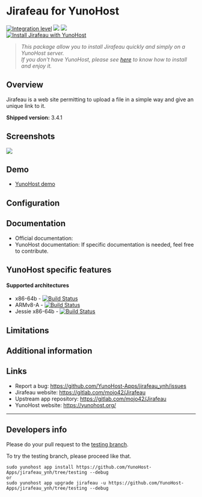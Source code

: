 # Jirafeau for YunoHost

[![Integration level](https://dash.yunohost.org/integration/jirafeau.svg)](https://dash.yunohost.org/appci/app/jirafeau) ![](https://ci-apps.yunohost.org/ci/badges/jirafeau.status.svg) ![](https://ci-apps.yunohost.org/ci/badges/jirafeau.maintain.svg)  
[![Install Jirafeau with YunoHost](https://install-app.yunohost.org/install-with-yunohost.png)](https://install-app.yunohost.org/?app=jirafeau)

> *This package allow you to install Jirafeau quickly and simply on a YunoHost server.  
If you don't have YunoHost, please see [here](https://yunohost.org/#/install) to know how to install and enjoy it.*

## Overview

Jirafeau is a web site permitting to upload a file in a simple way and give an unique link to it.

**Shipped version:** 3.4.1

## Screenshots

![](http://i.imgur.com/TPjh48P.png)

## Demo

* [YunoHost demo](https://demo.yunohost.org/jirafeau/)

## Configuration

## Documentation

 * Official documentation: 
 * YunoHost documentation: If specific documentation is needed, feel free to contribute.

## YunoHost specific features

#### Supported architectures

* x86-64b - [![Build Status](https://ci-apps.yunohost.org/ci/logs/jirafeau%20%28Apps%29.svg)](https://ci-apps.yunohost.org/ci/apps/jirafeau/)
* ARMv8-A - [![Build Status](https://ci-apps-arm.yunohost.org/ci/logs/jirafeau%20%28Apps%29.svg)](https://ci-apps-arm.yunohost.org/ci/apps/jirafeau/)
* Jessie x86-64b - [![Build Status](https://ci-stretch.nohost.me/ci/logs/jirafeau%20%28Apps%29.svg)](https://ci-stretch.nohost.me/ci/apps/jirafeau/)

## Limitations

## Additional information

## Links

 * Report a bug: https://github.com/YunoHost-Apps/jirafeau_ynh/issues
 * Jirafeau website: https://gitlab.com/mojo42/Jirafeau
 * Upstream app repository: https://gitlab.com/mojo42/Jirafeau
 * YunoHost website: https://yunohost.org/

---

Developers info
----------------

Please do your pull request to the [testing branch](https://github.com/YunoHost-Apps/jirafeau_ynh/tree/testing).

To try the testing branch, please proceed like that.
```
sudo yunohost app install https://github.com/YunoHost-Apps/jirafeau_ynh/tree/testing --debug
or
sudo yunohost app upgrade jirafeau -u https://github.com/YunoHost-Apps/jirafeau_ynh/tree/testing --debug
```
